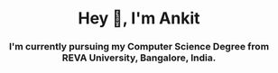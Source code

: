 <h1 align="center">Hey 👋, I'm Ankit</h1>

<h3 align="center">I'm currently pursuing my Computer Science Degree from REVA University, Bangalore, India.<h3>
  
  
